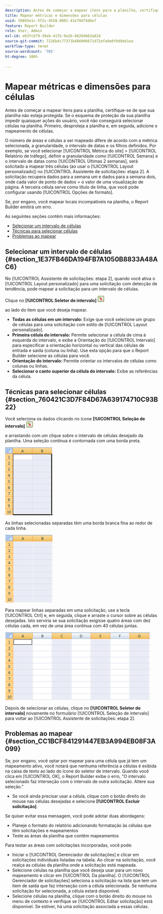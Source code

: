 ```yaml
---
description: Antes de começar a mapear itens para a planilha, certifique-se de que sua planilha não esteja protegida. Se o esquema de proteção da sua planilha impedir quaisquer ações do usuário, você não conseguirá selecionar células na planilha. Primeiro, desproteja a planilha e, em seguida, adicione o mapeamento de células.
title: Mapear métricas e dimensões para células
uuid: 50893e1c-5f2c-4558-8001-41e70d74d6e7
feature: Report Builder
role: User, Admin
exl-id: e63fc679-39eb-417b-9a2b-6620db63a824
source-git-commit: 7226b4c77371b486006671d72efa9e0f0d9eb1ea
workflow-type: tm+mt
source-wordcount: '701'
ht-degree: 100%

---
```


# Mapear métricas e dimensões para células

Antes de começar a mapear itens para a planilha, certifique-se de que sua planilha não esteja protegida. Se o esquema de proteção da sua planilha impedir quaisquer ações do usuário, você não conseguirá selecionar células na planilha. Primeiro, desproteja a planilha e, em seguida, adicione o mapeamento de células.

O número de áreas e células a ser mapeado difere de acordo com a métrica selecionada, a granularidade, o intervalo de datas e os filtros definidos. Por exemplo, se você selecionar [!UICONTROL Métrica do site] > [!UICONTROL Relatório de tráfego], definir a granularidade como [!UICONTROL Semana] e o intervalo de datas como [!UICONTROL Últimas 2 semanas], será solicitado a mapear três células (ao usar o [!UICONTROL Layout personalizado]) no [!UICONTROL Assistente de solicitações: etapa 2]. A solicitação recupera dados para a semana um e dados para a semana dois, onde cada valor de ponto de dados = o valor de uma visualização de página. A terceira célula serve como título de linha, que você pode configurar usando [!UICONTROL Opções de formato].

Se, por engano, você mapear locais incompatíveis na planilha, o Report Builder emitirá um erro.

As seguintes seções contêm mais informações:

* [Selecionar um intervalo de células ](/help/analyze/report-builder/layout/map-metrics-and-dimensions-to-cells.md#section_1E37FB46DA194FB7A1050B8833A48AC6)
* [Técnicas para selecionar células ](/help/analyze/report-builder/layout/map-metrics-and-dimensions-to-cells.md#section_760421C3D7F84D67A639174710C93B22)
* [Problemas ao mapear ](/help/analyze/report-builder/layout/map-metrics-and-dimensions-to-cells.md#section_CC1BCF841291447EB3A994EB08F3A099)

## Selecionar um intervalo de células {#section_1E37FB46DA194FB7A1050B8833A48AC6}

No [!UICONTROL Assistente de solicitações: etapa 2], quando você ativa o [!UICONTROL Layout personalizado] para uma solicitação com detecção de tendência, pode mapear a solicitação para um intervalo de células.

Clique no **[!UICONTROL Seletor de intervalo]** ![select_cell_icon.png](assets/select_cell_icon.png)

ao lado do item que você deseja mapear.

* **Todas as células em um intervalo:** Exige que você selecione um grupo de células para uma solicitação com estilo de [!UICONTROL Layout personalizado].
* **Primeira célula do intervalo:** Permite selecionar a célula de cima à esquerda do intervalo, e exibe a Orientação do [!UICONTROL Intervalo] para especificar a orientação horizontal ou vertical das células de entrada e saída (coluna ou linha). Use esta opção para que o Report Builder selecione as células para você.
* **Orientação do intervalo:** Permite orientar os intervalos de células como colunas ou linhas.
* **Selecionar o canto superior da célula do intervalo:** Exibe as referências da célula.

## Técnicas para selecionar células {#section_760421C3D7F84D67A639174710C93B22}

Você seleciona os dados clicando no ícone **[!UICONTROL Seleção de intervalo]**  ![select_cell_icon.png](assets/select_cell_icon.png)

e arrastando com um clique sobre o intervalo de células desejado da planilha. Uma seleção contínua é contornada com uma borda preta.

![](assets/twenty_cells.gif)

As linhas selecionadas separadas têm uma borda branca fina ao redor de cada linha.

![](assets/twoXten_cells_highlighted.gif)

Para mapear linhas separadas em uma solicitação, use a tecla [!UICONTROL Ctrl] e, em seguida, clique e arraste o cursor sobre as células desejadas. Isto serviria se sua solicitação exigisse quatro áreas com dez células cada, em vez de uma área contínua com 40 células juntas.

![](assets/map4.png)

Depois de selecionar as células, clique no **[!UICONTROL Seletor de intervalo]** novamente no formulário [!UICONTROL Seleção de intervalo] para voltar ao [!UICONTROL Assistente de solicitações: etapa 2].

## Problemas ao mapear {#section_CC1BCF841291447EB3A994EB08F3A099}

Se, por engano, você optar por mapear para uma célula que já tem um mapeamento ativo, você notará que nenhuma referência a células é exibida na caixa de texto ao lado do ícone do seletor de intervalo. Quando você clica em [!UICONTROL OK], o Report Builder exibe o erro, &quot;O intervalo selecionado faz interseção com o intervalo de outra solicitação. Altere sua seleção.&quot;

* Se você ainda precisar usar a célula, clique com o botão direito do mouse nas células desejadas e selecione **[!UICONTROL Excluir solicitação]**.

Se quiser evitar essa mensagem, você pode adotar duas abordagens:

* Planeje o formato do relatório adicionando formatação às células que têm solicitações e mapeamentos
* Teste as áreas da planilha que contêm mapeamentos

Para testar as áreas com solicitações incorporadas, você pode:

* Iniciar o [!UICONTROL Gerenciador de solicitações] e clicar em solicitações individuais listadas na tabela. Ao clicar na solicitação, você realça as células da planilha onde a solicitação está mapeada.
* Selecione células na planilha que você deseja usar para um novo mapeamento e clicar em [!UICONTROL Da planilha]. O [!UICONTROL Gerenciador de solicitações] seleciona a solicitação na lista que tem um item de saída que faz interseção com a célula selecionada. Se nenhuma solicitação for selecionada, a célula estará disponível.
* Selecione células na planilha, clique com o botão direito do mouse no menu de contexto e verifique se [!UICONTROL Editar solicitação] está disponível. Se estiver, há uma solicitação associada a essas células.

